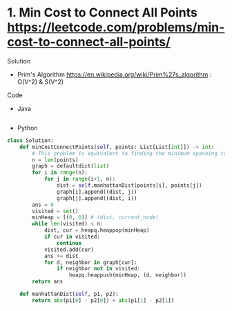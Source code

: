 # 1. Min Cost to Connect All Points https://leetcode.com/problems/min-cost-to-connect-all-points/

Solution

- Prim's Algorithm https://en.wikipedia.org/wiki/Prim%27s_algorithm : O(V^2) & S(V^2)

Code

- Java

```java

```

- Python

```python
class Solution:
    def minCostConnectPoints(self, points: List[List[int]]) -> int:
        # This problem is equivalent to finding the minimum spanning tree in a connected graph
        n = len(points)
        graph = defaultdict(list)
        for i in range(n):
            for j in range(i+1, n):
                dist = self.manhattanDist(points[i], points[j])
                graph[i].append((dist, j))
                graph[j].append((dist, i))
        ans = 0
        visited = set()
        minHeap = [(0, 0)] # (dist, current_node)
        while len(visited) < n:
            dist, cur = heapq.heappop(minHeap)
            if cur in visited:
                continue
            visited.add(cur)
            ans += dist
            for d, neighbor in graph[cur]:
                if neighbor not in visited:
                    heapq.heappush(minHeap, (d, neighbor))
        return ans

    def manhattanDist(self, p1, p2):
        return abs(p1[0] - p2[0]) + abs(p1[1] - p2[1])
```
